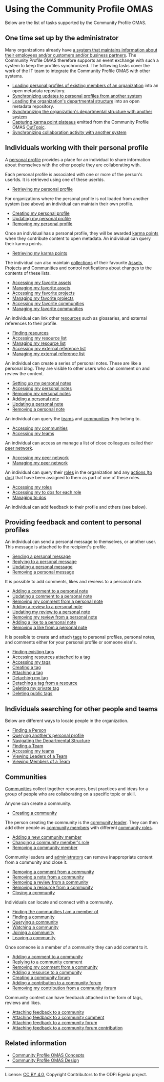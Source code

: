 <!-- SPDX-License-Identifier: CC-BY-4.0 -->
<!-- Copyright Contributors to the ODPi Egeria project. -->

# Using the Community Profile OMAS

Below are the list of tasks supported by the Community Profile OMAS.

## One time set up by the administrator

Many organizations already have [a system that maintains information about their employees
and/or customers and/or business partners](../../../docs/concepts/server-capabilities/master-data-manager.md).
The Community Profile OMAS therefore supports an event exchange with such a system
to keep the profiles synchronized. 
The following tasks cover the work of the IT team to integrate the Community Profile
OMAS with other systems.

* [Loading personal profiles of existing members of an organization](loading-personal-profiles.md)
  into an open metadata repository.
* [Synchronizing updates to personal profiles from another system](synchronizing-personal-profiles.md)
* [Loading the organization's departmental structure](loading-departmental-structure.md)
  into an open metadata repository.
* [Synchronizing the organization's departmental structure with another system](synchronizing-departmental-structure.md)
* [Capturing karma point plateaus](capturing-karma-point-plateaus.md)
  emitted from the Community Profile OMAS [OutTopic](../../../docs/concepts/client-server/out-topic.md).
* [Synchronizing collaboration activity with another system](synchronizing-collaboration-activity.md)


## Individuals working with their personal profile

A [personal profile](../concepts/personal-profile.md) provides a place for
an individual to share information about themselves
with the other people they are collaborating with.

Each personal profile is associated with one or more of the person's userIds.
It is retrieved using one of these userIds.

* [Retrieving my personal profile](retrieving-my-personal-profile.md)

For organizations where the personal profile is not loaded from another system (see above)
an individual can maintain their own profile.

* [Creating my personal profile](creating-my-personal-profile.md)
* [Updating my personal profile](updating-my-personal-profile.md)
* [Removing my personal profile](removing-my-personal-profile.md)

Once an individual has a personal profile, they will be awarded [karma points](../concepts/karma-point.md)
when they contribute content to open metadata.  An individual can query their karma points.

* [Retrieving my karma points](retrieving-my-karma-points.md)

The individual can also maintain [collections](../concepts/favorite-things-collection.md) of their
favourite [Assets](../../../docs/concepts/assets), [Projects](../../../docs/concepts/projects)
and [Communities](../concepts/community.md) and control notifications
about changes to the contents of these lists.

* [Accessing my favorite assets](accessing-my-favorite-assets.md)
* [Managing my favorite assets](managing-my-favorite-assets.md)
* [Accessing my favorite projects](accessing-my-favorite-projects.md)
* [Managing my favorite projects](managing-my-favorite-projects.md)
* [Accessing my favorite communities](accessing-my-favorite-communities.md)
* [Managing my favorite communities](managing-my-favorite-communities.md)

An individual can link other [resources](../concepts/useful-resource.md) such as glossaries, and external references to their profile.

* [Finding resources](finding-a-resource.md)
* [Accessing my resource list](accessing-my-resource-list.md)
* [Managing my resource list](managing-my-resource-list.md)
* [Accessing my external reference list](accessing-my-external-references.md)
* [Managing my external reference list](managing-my-external-references.md)

An individual can create a series of personal notes.  These are like a personal blog.
They are visible to other users who can comment on and review the content.

* [Setting up my personal notes](setting-up-my-personal-notes.md)
* [Accessing my personal notes](accessing-my-personal-notes.md)
* [Removing my personal notes](removing-my-personal-notes.md)
* [Adding a personal note](adding-a-personal-note.md)
* [Updating a personal note](updating-a-personal-note.md)
* [Removing a personal note](removing-a-personal-note.md)

An individual can query the [teams](../../../docs/concepts/organizations/team.md) and
[communities](../concepts/community.md) they belong to.

* [Accessing my communities](accessing-my-communities.md)
* [Accessing my teams](accessing-my-teams.md)

An individual can access an manage a list of close colleagues
called their [peer network](../concepts/peer-network.md).

* [Accessing my peer network](../scenarios/accessing-my-peer-network.md)
* [Managing my peer network](../scenarios/managing-my-peer-network.md)

An individual can query their [roles](../concepts/personal-roles.md) in the organization
and any [actions (to dos)](../concepts/to-do.md)
that have been assigned to them as part of one of these roles.

* [Accessing my roles](accessing-my-roles.md)
* [Accessing my to dos for each role](accessing-my-to-dos.md)
* [Managing to dos](act)

An individual can add feedback to their profile and others (see below).

## Providing feedback and content to personal profiles

An individual can send a personal message to themselves, or another user.
This message is attached to the recipient's profile.

* [Sending a personal message](sending-a-personal-message.md)
* [Replying to a personal message](replying-to-a-personal-message.md)
* [Updating a personal message](updating-a-personal-message.md)
* [Removing a personal message](removing-a-personal-message.md)

It is possible to add comments, likes and reviews to a personal note.

* [Adding a comment to a personal note](adding-a-comment-to-a-personal-note.md)
* [Updating a comment to a personal note](updating-a-comment.md)
* [Removing my comment from a personal note](removing-my-comment-from-a-personal-note.md)
* [Adding a review to a personal note](adding-a-review-to-a-personal-note.md)
* [Updating my review to a personal note](updating-my-review.md)
* [Removing my review from a personal note](removing-my-review.md)
* [Adding a like to a personal note](adding-a-like-to-a-personal-note.md)
* [Removing a like from a personal note](removing-my-like-from-a-personal-note.md)

It is possible to create and attach [tags](../concepts/tag.md) to
personal profiles, personal notes,
and comments either for your personal profile or someone else's.

* [Finding existing tags](finding-a-tag.md)
* [Accessing resources attached to a tag](accessing-tagged-resources.md)
* [Accessing my tags](accessing-my-tags.md)
* [Creating a tag](creating-a-tag.md)
* [Attaching a tag](attaching-a-tag.md)
* [Detaching my tag](detaching-my-tag.md)
* [Detaching a tag from a resource](detaching-a-tag.md)
* [Deleting my private tag](removing-my-tag.md)
* [Deleting public tags](removing-a-tag.md)

## Individuals searching for other people and teams

Below are different ways to locate people in the organization.

* [Finding a Person](finding-a-person.md)
* [Querying another's personal profile](querying-anothers-personal-profile.md)
* [Navigating the Departmental Structure](navigating-the-departmental-structure.md)
* [Finding a Team](finding-a-team.md)
* [Accessing my teams](accessing-my-teams.md)
* [Viewing Leaders of a Team](viewing-leaders-of-a-team.md)
* [Viewing Members of a Team](viewing-members-of-a-team.md)


## Communities

[Communities](../concepts/community.md) collect
together resources, best practices and ideas for a group of people
who are collaborating on a specific topic or skill.

Anyone can create a community.

* [Creating a community](creating-a-community.md)

The person creating the community is the [community leader](../concepts/community-leader.md).
They can then add other people as [community members](../concepts/community-member.md)
with different [community roles](../concepts/community-roles.md).

* [Adding a new community member](adding-a-new-community-member.md)
* [Changing a community member's role](changing-community-member-role.md)
* [Removing a community member](removing-a-community-member.md)

Community leaders and [administrators](../concepts/community-administrator.md)
can remove inappropriate content from a community and close it.

* [Removing a comment from a community](removing-a-community-comment.md)
* [Removing a note from a community](removing-a-community-note.md)
* [Removing a review from a community](removing-a-review.md)
* [Removing a resource from a community](removing-a-community-resource.md)
* [Closing a community](closing-a-community.md)

Individuals can locate and connect with a community.

* [Finding the communities I am a member of](accessing-my-communities.md)
* [Finding a community](finding-a-community.md)
* [Querying a community](querying-a-community.md)
* [Watching a community](watching-a-community.md)
* [Joining a community](joining-a-community.md)
* [Leaving a community](leaving-a-community.md)

Once someone is a member of a community they can add content to it.

* [Adding a comment to a community](adding-a-comment-to-a-community.md)
* [Replying to a community comment](replying-to-a-comment.md)
* [Removing my comment from a community](removing-my-comment-from-a-community.md)
* [Adding a resource to a community](adding-a-resource-to-a-resource-list.md)
* [Creating a community forum](creating-a-community-forum.md)
* [Adding a contribution to a community forum](adding-a-contribution-to-a-forum.md)
* [Removing my contribution from a community forum](removing-a-contribution-from-a-forum.md)

Community content can have feedback attached in the form of tags, reviews and likes.

* [Attaching feedback to a community](attaching-feedback-to-a-community.md)
* [Attaching feedback to a community comment](attaching-feedback-to-a-community-comment.md)
* [Attaching feedback to a community forum](attaching-feedback-to-a-community-forum.md)
* [Attaching feedback to a community forum contribution](attaching-feedback-to-a-community-forum-contribution.md)

## Related information

* [Community Profile OMAS Concepts](../concepts)
* [Community Profile OMAS Design](../design)

----
License: [CC BY 4.0](https://creativecommons.org/licenses/by/4.0/),
Copyright Contributors to the ODPi Egeria project.